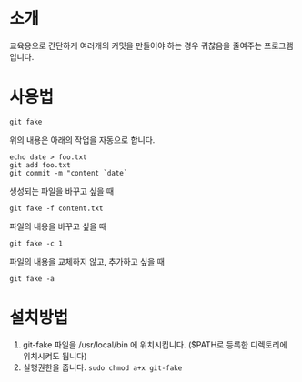 # 소개
교육용으로 간단하게 여러개의 커밋을 만들어야 하는 경우 귀찮음을 줄여주는 프로그램입니다. 

# 사용법
```
git fake
```
위의 내용은 아래의 작업을 자동으로 합니다. 
```
echo date > foo.txt
git add foo.txt
git commit -m "content `date`
```

생성되는 파일을 바꾸고 싶을 때
```
git fake -f content.txt
```

파일의 내용을 바꾸고 싶을 때 
```
git fake -c 1
```

파일의 내용을 교체하지 않고, 추가하고 싶을 때 
```
git fake -a
```

# 설치방법
1. git-fake 파일을 /usr/local/bin 에 위치시킵니다. ($PATH로 등록한 디렉토리에 위치시켜도 됩니다)
2. 실행권한을 줍니다. ```sudo chmod a+x git-fake```

